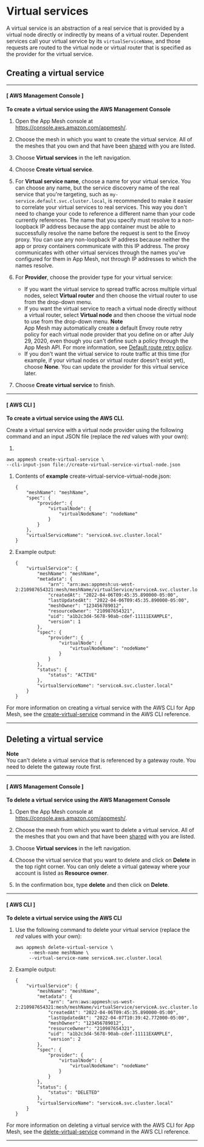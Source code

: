# Virtual services<a name="virtual_services"></a>

A virtual service is an abstraction of a real service that is provided by a virtual node directly or indirectly by means of a virtual router\. Dependent services call your virtual service by its `virtualServiceName`, and those requests are routed to the virtual node or virtual router that is specified as the provider for the virtual service\.

## Creating a virtual service<a name="create-virtual-service"></a>

------
#### [ AWS Management Console ]

**To create a virtual service using the AWS Management Console**

1. Open the App Mesh console at [https://console\.aws\.amazon\.com/appmesh/](https://console.aws.amazon.com/appmesh/)\. 

1. Choose the mesh in which you want to create the virtual service\. All of the meshes that you own and that have been [shared](sharing.md) with you are listed\.

1. Choose **Virtual services** in the left navigation\.

1. Choose **Create virtual service**\.

1. For **Virtual service name**, choose a name for your virtual service\. You can choose any name, but the service discovery name of the real service that you're targeting, such as `my-service.default.svc.cluster.local`, is recommended to make it easier to correlate your virtual services to real services\. This way you don't need to change your code to reference a different name than your code currently references\. The name that you specify must resolve to a non\-loopback IP address because the app container must be able to successfully resolve the name before the request is sent to the Envoy proxy\. You can use any non\-loopback IP address because neither the app or proxy containers communicate with this IP address\. The proxy communicates with other virtual services through the names you’ve configured for them in App Mesh, not through IP addresses to which the names resolve\.

1. For **Provider**, choose the provider type for your virtual service:
   + If you want the virtual service to spread traffic across multiple virtual nodes, select **Virtual router** and then choose the virtual router to use from the drop\-down menu\.
   + If you want the virtual service to reach a virtual node directly without a virtual router, select **Virtual node** and then choose the virtual node to use from the drop\-down menu\.
**Note**  
App Mesh may automatically create a default Envoy route retry policy for each virtual node provider that you define on or after July 29, 2020, even though you can't define such a policy through the App Mesh API\. For more information, see [Default route retry policy](envoy-defaults.md#default-retry-policy)\.
   + If you don't want the virtual service to route traffic at this time \(for example, if your virtual nodes or virtual router doesn't exist yet\), choose **None**\. You can update the provider for this virtual service later\.

1. Choose **Create virtual service** to finish\.

------
#### [ AWS CLI ]

**To create a virtual service using the AWS CLI\.**

Create a virtual service with a virtual node provider using the following command and an input JSON file \(replace the *red* values with your own\):

1. 

   ```
   aws appmesh create-virtual-service \ 
   --cli-input-json file://create-virtual-service-virtual-node.json
   ```

1. Contents of **example** create\-virtual\-service\-virtual\-node\.json:

   ```
   {
       "meshName": "meshName",
       "spec": {
           "provider": {
               "virtualNode": {
                   "virtualNodeName": "nodeName"
               }
           }
       },
       "virtualServiceName": "serviceA.svc.cluster.local"
   }
   ```

1. Example output:

   ```
   {
       "virtualService": {
           "meshName": "meshName",
           "metadata": {
               "arn": "arn:aws:appmesh:us-west-2:210987654321:mesh/meshName/virtualService/serviceA.svc.cluster.local",
               "createdAt": "2022-04-06T09:45:35.890000-05:00",
               "lastUpdatedAt": "2022-04-06T09:45:35.890000-05:00",
               "meshOwner": "123456789012",
               "resourceOwner": "210987654321",
               "uid": "a1b2c3d4-5678-90ab-cdef-11111EXAMPLE",
               "version": 1
           },
           "spec": {
               "provider": {
                   "virtualNode": {
                       "virtualNodeName": "nodeName"
                   }
               }
           },
           "status": {
               "status": "ACTIVE"
           },
           "virtualServiceName": "serviceA.svc.cluster.local"
       }
   }
   ```

For more information on creating a virtual service with the AWS CLI for App Mesh, see the [create\-virtual\-service](https://docs.aws.amazon.com/cli/latest/reference/appmesh/create-virtual-service.html) command in the AWS CLI reference\.

------

## Deleting a virtual service<a name="delete-virtual-service"></a>

**Note**  
You can't delete a virtual service that is referenced by a gateway route\. You need to delete the gateway route first\. 

------
#### [ AWS Management Console ]

**To delete a virtual service using the AWS Management Console**

1. Open the App Mesh console at [https://console\.aws\.amazon\.com/appmesh/](https://console.aws.amazon.com/appmesh/)\. 

1. Choose the mesh from which you want to delete a virtual service\. All of the meshes that you own and that have been [shared](sharing.md) with you are listed\.

1. Choose **Virtual services** in the left navigation\.

1. Choose the virtual service that you want to delete and click on **Delete** in the top right corner\. You can only delete a virtual gateway where your account is listed as **Resource owner**\.

1. In the confirmation box, type **delete** and then click on **Delete**\.

------
#### [ AWS CLI ]

**To delete a virtual service using the AWS CLI**

1. Use the following command to delete your virtual service \(replace the *red* values with your own\):

   ```
   aws appmesh delete-virtual-service \
        --mesh-name meshName \
        --virtual-service-name serviceA.svc.cluster.local
   ```

1. Example output:

   ```
   {
       "virtualService": {
           "meshName": "meshName",
           "metadata": {
               "arn": "arn:aws:appmesh:us-west-2:210987654321:mesh/meshName/virtualService/serviceA.svc.cluster.local",
               "createdAt": "2022-04-06T09:45:35.890000-05:00",
               "lastUpdatedAt": "2022-04-07T10:39:42.772000-05:00",
               "meshOwner": "123456789012",
               "resourceOwner": "210987654321",
               "uid": "a1b2c3d4-5678-90ab-cdef-11111EXAMPLE",
               "version": 2
           },
           "spec": {
               "provider": {
                   "virtualNode": {
                       "virtualNodeName": "nodeName"
                   }
               }
           },
           "status": {
               "status": "DELETED"
           },
           "virtualServiceName": "serviceA.svc.cluster.local"
       }
   }
   ```

For more information on deleting a virtual service with the AWS CLI for App Mesh, see the [delete\-virtual\-service](https://docs.aws.amazon.com/cli/latest/reference/appmesh/delete-virtual-service.html) command in the AWS CLI reference\.

------